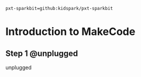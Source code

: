 ```package
pxt-sparkbit=github:kidspark/pxt-sparkbit
```

# Introduction to MakeCode

## Step 1 @unplugged

unplugged

